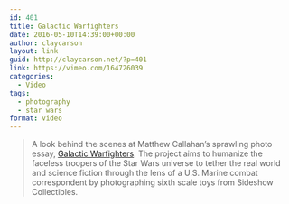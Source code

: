 ```yaml
---
id: 401
title: Galactic Warfighters
date: 2016-05-10T14:39:00+00:00
author: claycarson
layout: link
guid: http://claycarson.net/?p=401
link: https://vimeo.com/164726039
categories: 
  - Video
tags:
  - photography
  - star wars
format: video
---
```

> A look behind the scenes at Matthew Callahan&#8217;s sprawling photo essay, [Galactic Warfighters](http://www.callahanvisual.com/galacticwarfighters/). The project aims to humanize the faceless troopers of the Star Wars universe to tether the real world and science fiction through the lens of a U.S. Marine combat correspondent by photographing sixth scale toys from Sideshow Collectibles.